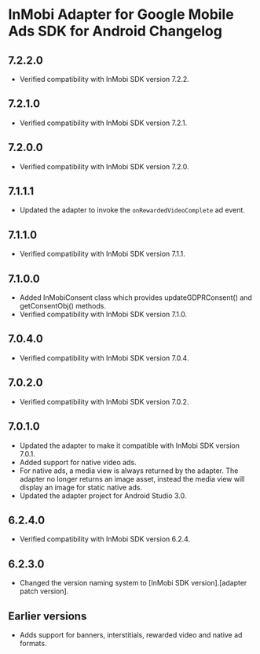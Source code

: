 # InMobi Adapter for Google Mobile Ads SDK for Android Changelog

## 7.2.2.0
- Verified compatibility with InMobi SDK version 7.2.2.

## 7.2.1.0
- Verified compatibility with InMobi SDK version 7.2.1.

## 7.2.0.0
- Verified compatibility with InMobi SDK version 7.2.0.

## 7.1.1.1
- Updated the adapter to invoke the `onRewardedVideoComplete` ad event.

## 7.1.1.0
- Verified compatibility with InMobi SDK version 7.1.1.

## 7.1.0.0
- Added InMobiConsent class which provides updateGDPRConsent() and getConsentObj() methods.
- Verified compatibility with InMobi SDK version 7.1.0.

## 7.0.4.0
- Verified compatibility with InMobi SDK version 7.0.4.

## 7.0.2.0
- Verified compatibility with InMobi SDK version 7.0.2.

## 7.0.1.0
- Updated the adapter to make it compatible with InMobi SDK version 7.0.1.
- Added support for native video ads.
- For native ads, a media view is always returned by the adapter. The adapter
  no longer returns an image asset, instead the media view will display an image
  for static native ads.
- Updated the adapter project for Android Studio 3.0.

## 6.2.4.0
- Verified compatibility with InMobi SDK version 6.2.4.

## 6.2.3.0
- Changed the version naming system to
  [InMobi SDK version].[adapter patch version].

## Earlier versions
- Adds support for banners, interstitials, rewarded video and native ad formats.
